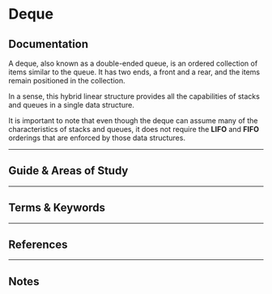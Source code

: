 Deque
========


Documentation
-------------

A deque, also known as a double-ended queue, is an ordered collection of items similar to the queue. It has two ends, a front and a rear, and the items remain positioned in the collection. 

In a sense, this hybrid linear structure provides all the capabilities of stacks and queues in a single data structure. 

It is important to note that even though the deque can assume many of the characteristics of stacks and queues, it does not require the **LIFO** and **FIFO** orderings that are enforced by those data structures.


-----------------------------------------------------------------------------------------------------

Guide & Areas of Study
-----------------------



-----------------------------------------------------------------------------------------------------

Terms & Keywords
----------------



-----------------------------------------------------------------------------------------------------

References
----------



-----------------------------------------------------------------------------------------------------

Notes
-----
